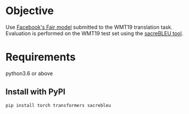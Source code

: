 # Objective

Use [Facebook's Fair model](https://huggingface.co/facebook/wmt19-de-en) submitted to the WMT19 translation task.
Evaluation is performed on the WMT19 test set using the [sacreBLEU tool](https://github.com/mjpost/sacreBLEU).

# Requirements

python3.6 or above

## Install with PyPI
`pip install torch transformers sacrebleu`
